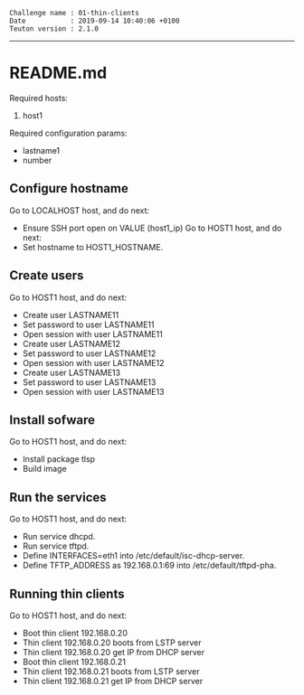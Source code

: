 ```
Challenge name : 01-thin-clients
Date           : 2019-09-14 10:40:06 +0100
Teuton version : 2.1.0
```
---
# README.md

Required hosts:
1. host1

Required configuration params:
* lastname1
* number

## Configure hostname

Go to LOCALHOST host, and do next:
* Ensure SSH port open on VALUE (host1_ip)
Go to HOST1 host, and do next:
* Set hostname to HOST1_HOSTNAME.

## Create users

Go to HOST1 host, and do next:
* Create user LASTNAME11
* Set password to user LASTNAME11
* Open session with user LASTNAME11
* Create user LASTNAME12
* Set password to user LASTNAME12
* Open session with user LASTNAME12
* Create user LASTNAME13
* Set password to user LASTNAME13
* Open session with user LASTNAME13

## Install sofware

Go to HOST1 host, and do next:
* Install package tlsp
* Build image

## Run the services

Go to HOST1 host, and do next:
* Run service dhcpd.
* Run service tftpd.
* Define INTERFACES=eth1 into /etc/default/isc-dhcp-server.
* Define TFTP_ADDRESS as 192.168.0.1:69 into /etc/default/tftpd-pha.

## Running thin clients

Go to HOST1 host, and do next:
* Boot thin client 192.168.0.20
* Thin client 192.168.0.20 boots from LSTP server
* Thin client 192.168.0.20 get IP from DHCP server
* Boot thin client 192.168.0.21
* Thin client 192.168.0.21 boots from LSTP server
* Thin client 192.168.0.21 get IP from DHCP server
